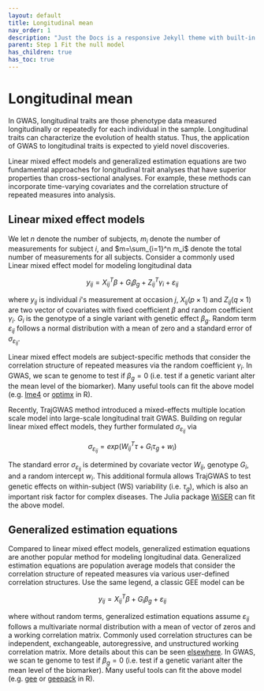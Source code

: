 ```yaml
---
layout: default
title: Longitudinal mean
nav_order: 1
description: "Just the Docs is a responsive Jekyll theme with built-in search that is easily customizable and hosted on GitHub Pages."
parent: Step 1 Fit the null model
has_children: true
has_toc: true
---
```


<head>
    <script src="https://cdn.mathjax.org/mathjax/latest/MathJax.js?config=TeX-AMS-MML_HTMLorMML" type="text/javascript"></script>
    <script type="text/x-mathjax-config">
        MathJax.Hub.Config({
            tex2jax: {
            skipTags: ['script', 'noscript', 'style', 'textarea', 'pre'],
            inlineMath: [['$','$']]
            }
        });
    </script>
</head>

# **Longitudinal mean**

In GWAS, longitudinal traits are those phenotype data measured longitudinally or repeatedly for each individual in the sample. Longitudinal traits can characterize the evolution of health status. Thus, the application of GWAS to longitudinal traits is expected to yield novel discoveries.

Linear mixed effect models and generalized estimation equations are two fundamental approaches for longitudinal trait analyses that have superior properties than cross-sectional analyses. For example, these methods can incorporate time-varying covariates and the correlation structure of repeated measures into analysis. 

## **Linear mixed effect models**

We let $n$ denote the number of subjects, $m_i$ denote the number of measurements for subject $i$, and $m=\sum_{i=1}^n m_i$ denote the total number of measurements for all subjects. Consider a commonly used Linear mixed effect model for modeling longitudinal data

$$ y_{ij} = X_{ij}^T \beta + G_i \beta_g + Z_{ij}^T \gamma_i + \varepsilon_{ij} $$ 

where $y_{ij}$ is individual $i$'s measurement at occasion $j$, $X_{ij} (p\times1)$ and $Z_{ij} (q\times1)$ are two vector of covariates with fixed coefficient $\beta$ and random coefficient $\gamma_i$. $G_i$ is the genotype of a single variant with genetic effect $\beta_g$. Random term $\varepsilon_{ij}$ follows a normal distribution with a mean of zero and a standard error of $\sigma_{\varepsilon_{ij}}$.

Linear mixed effect models are subject-specific methods that consider the correlation structure of repeated measures via the random coefficient $\gamma_i$. In GWAS, we scan te genome to test if $\beta_g=0$ (i.e. test if a genetic variant alter the mean level of the biomarker). Many useful tools can fit the above model (e.g. [lme4](https://cran.r-project.org/web/packages/lme4/index.html) or [optimx](https://cran.r-project.org/web/packages/optimx/index.html) in R).

Recently, TrajGWAS method introduced a mixed-effects multiple location scale model into large-scale longitudinal trait GWAS. Building on regular linear mixed effect models, they further formulated $\sigma_{\varepsilon_{ij}}$ via

$$ \sigma_{\varepsilon_{ij}} = exp(W_{ij}^T \tau + G_i \tau_g + w_i) $$

The standard error $\sigma_{\varepsilon_{ij}}$ is determined by covariate vector $W_{ij}$, genotype $G_i$, and a random intercept $w_i$. This additional formula allows TrajGWAS to test genetic effects on within-subject (WS) variability (i.e. $\tau_g$), which is also an important risk factor for complex diseases. The Julia package [WiSER](https://github.com/OpenMendel/WiSER.jl) can fit the above model.

## **Generalized estimation equations**

Compared to linear mixed effect models, generalized estimation equations are another popular method for modeling longitudinal data. Generalized estimation equations are population average models that consider the correlation structure of repeated measures via various user-defined correlation structures. Use the same legend, a classic GEE model can be

$$ y_{ij} = X_{ij}^T \beta + G_i \beta_g + \varepsilon_{ij} $$ 

where without random terms, generalized estimation equations assume $\varepsilon_{ij}$ follows a multivariate normal distribution with a mean of vector of zeros and a working correlation matrix. Commonly used correlation structures can be independent, exchangeable, autoregressive, and unstructured working correlation matrix. More details about this can be seen [elsewhere](https://www.ncbi.nlm.nih.gov/pmc/articles/PMC6433418/). In GWAS, we scan te genome to test if $\beta_g=0$ (i.e. test if a genetic variant alter the mean level of the biomarker). Many useful tools can fit the above model (e.g. [gee](https://cran.r-project.org/web/packages/gee/gee.pdf) or [geepack](https://cran.r-project.org/web/packages/geepack/index.html) in R).
